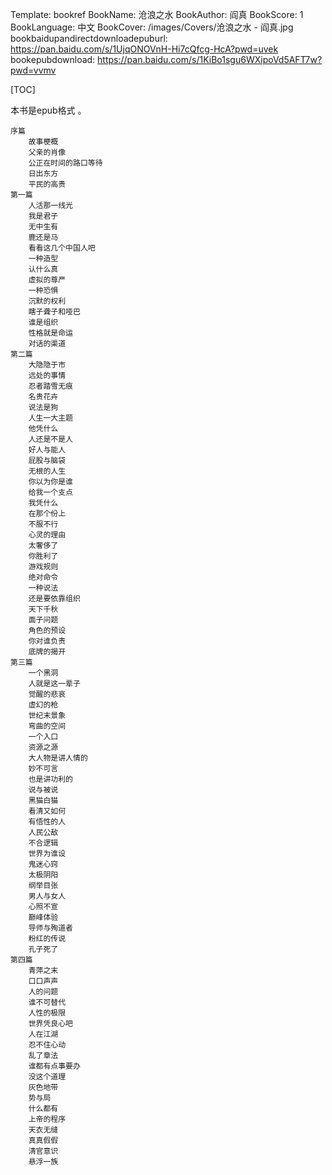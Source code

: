 Template: bookref
BookName: 沧浪之水
BookAuthor: 阎真
BookScore: 1
BookLanguage: 中文
BookCover: /images/Covers/沧浪之水 - 阎真.jpg
bookbaidupandirectdownloadepuburl: https://pan.baidu.com/s/1UjqONOVnH-Hi7cQfcg-HcA?pwd=uvek
bookepubdownload: https://pan.baidu.com/s/1KiBo1sgu6WXipoVd5AFT7w?pwd=vvmv

[TOC]

本书是epub格式 。


```
序篇
    故事梗概
    父亲的肖像
    公正在时间的路口等待
    日出东方
    平民的高贵
第一篇
    人活那一线光
    我是君子
    无中生有
    鹿还是马
    看看这几个中国人吧
    一种造型
    认什么真
    虚拟的尊严
    一种恐惧
    沉默的权利
    瞎子聋子和哑巴
    谁是组织
    性格就是命运
    对话的渠道
第二篇
    大隐隐于市
    远处的事情
    忍者踏雪无痕
    名贵花卉
    说法是狗
    人生一大主题
    他凭什么
    人还是不是人
    好人与能人
    屁股与脑袋
    无根的人生
    你以为你是谁
    给我一个支点
    我凭什么
    在那个份上
    不服不行
    心灵的理由
    太奢侈了
    你胜利了
    游戏规则
    绝对命令
    一种说法
    还是要依靠组织
    天下千秋
    面子问题
    角色的预设
    你对谁负责
    底牌的揭开
第三篇
    一个黑洞
    人就是这一辈子
    觉醒的悲哀
    虚幻的枪
    世纪末景象
    弯曲的空间
    一个入口
    资源之源
    大人物是讲人情的
    妙不可言
    也是讲功利的
    说与被说
    黑猫白猫
    看清又如何
    有悟性的人
    人民公敌
    不合逻辑
    世界为谁设
    鬼迷心窍
    太极阴阳
    纲举目张
    男人与女人
    心照不宣
    巅峰体验
    导师与殉道者
    粉红的传说
    孔子死了
第四篇
    青萍之末
    口口声声
    人的问题
    谁不可替代
    人性的极限
    世界凭良心吧
    人在江湖
    忍不住心动
    乱了章法
    谁都有点事要办
    没这个道理
    灰色地带
    势与局
    什么都有
    上帝的程序
    天衣无缝
    真真假假
    清官意识
    悬浮一族
```